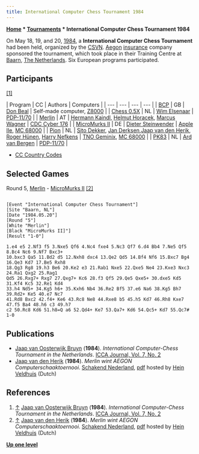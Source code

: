 ```yaml
---
title: International Computer Chess Tournament 1984
---
```

**[Home](Home "Home") \* [Tournaments](Tournaments_and_Matches "Tournaments and Matches") \* International Computer Chess Tournament 1984**


On May 18, 19, and 20, [1984](Timeline#1984 "Timeline"), a **International Computer Chess Tournament** had been held, organized by the [CSVN](CSVN "CSVN"). [Aegon](https://en.wikipedia.org/wiki/Aegon) [insurance](https://en.wikipedia.org/wiki/Insurance) company sponsored the tournament, which took place in their Training Centre at [Baarn](https://en.wikipedia.org/wiki/Baarn), [The Netherlands](https://en.wikipedia.org/wiki/Netherlands). Six European programs participated.



## Participants


<a id="cite-note-1" href="#cite-ref-1">[1]</a>





|  Program
 |  CC
 |  Authors
 |  Computers
 |
| --- | --- | --- | --- |
| [BCP](BCP "BCP") |  GB
 | [Don Beal](Don_Beal "Don Beal") |  Self-made computer, [Z8000](https://en.wikipedia.org/wiki/Zilog_Z8000) |
| [Chess 0.5X](Chess_0.5X "Chess 0.5X") |  NL
 | [Wim Elsenaar](Wim_Elsenaar "Wim Elsenaar") | [PDP-11/70](PDP-11 "PDP-11") |
| [Merlin](Merlin "Merlin") |  AT
 | [Hermann Kaindl](Hermann_Kaindl "Hermann Kaindl"), [Helmut Horacek](Helmut_Horacek "Helmut Horacek"), [Marcus Wagner](Marcus_Wagner "Marcus Wagner") | [CDC Cyber 176](CDC_Cyber "CDC Cyber") |
| [MicroMurks II](MicroMurks "MicroMurks") |  DE
 | [Dieter Steinwender](Dieter_Steinwender "Dieter Steinwender") | [Apple IIe](Apple_II "Apple II"), [MC 68000](68000 "68000") |
| [Pion](Pion "Pion") |  NL
 | [Sito Dekker](Sito_Dekker "Sito Dekker"), [Jan Derksen](Jan_Derksen "Jan Derksen"),[Jaap van den Herik](Jaap_van_den_Herik "Jaap van den Herik"), [Roger Hünen](Roger_H%C3%BCnen "Roger Hünen"), [Harry Nefkens](Harry_Nefkens "Harry Nefkens") | [TNO Geminix](http://tnodiana.com/node/12), [MC 68000](68000 "68000") |
| [PK83](PK "PK") |  NL
 | [Ard van Bergen](Ard_van_Bergen "Ard van Bergen") | [PDP-11/70](PDP-11 "PDP-11") |


* [CC Country Codes](https://en.wikipedia.org/wiki/ISO_3166-1)


## Selected Games


Round 5, [Merlin](Merlin "Merlin") - [MicroMurks II](MicroMurks "MicroMurks") <a id="cite-note-2" href="#cite-ref-2">[2]</a>




```

[Event "International Computer Chess Tournament"]
[Site "Baarn, NL"]
[Date "1984.05.20"]
[Round "5"]
[White "Merlin"]
[Black "MicroMurks II]"]
[Result "1-0"]

1.e4 e5 2.Nf3 f5 3.Nxe5 Qf6 4.Nc4 fxe4 5.Nc3 Qf7 6.d4 Bb4 7.Ne5 Qf5 8.Bc4 Nc6 9.Nf7 Bxc3+ 
10.bxc3 Qa5 11.Bd2 d5 12.Nxh8 dxc4 13.Qe2 Qd5 14.Bf4 Nf6 15.Bxc7 Bg4 16.Qe3 Kd7 17.Be5 Rxh8 
18.Qg3 Rg8 19.h3 Be6 20.Ke2 e3 21.Rab1 Nxe5 22.Qxe5 Ne4 23.Kxe3 Nxc3 24.Ra1 Qxg2 25.Rag1
Qd5 26.Rxg7+ Rxg7 27.Qxg7+ Kc6 28.f3 Qf5 29.Qe5 Qxe5+ 30.dxe5 Kd5 31.Kf4 Kc5 32.Re1 Kd4 
33.h4 Nd5+ 34.Kg5 h6+ 35.Kxh6 Nb4 36.Re2 Bf5 37.e6 Na6 38.Kg5 Bh7 39.Rd2+ Ke5 40.e7 Nc7 
41.Rd8 Bxc2 42.f4+ Ke6 43.Rc8 Ne8 44.Rxe8 b5 45.h5 Kd7 46.Rh8 Kxe7 47.f5 Ba4 48.h6 c3 49.h7 
c2 50.Rc8 Kd6 51.h8=Q a6 52.Qd4+ Ke7 53.Qa7+ Kd6 54.Qc5+ Kd7 55.Qc7# 1-0

```

## Publications


* [Jaap van Oosterwijk Bruyn](Jaap_van_Oosterwijk_Bruyn "Jaap van Oosterwijk Bruyn") (**1984**). *International Computer-Chess Tournament in the Netherlands*. [ICCA Journal, Vol. 7, No. 2](ICGA_Journal#7_2 "ICGA Journal")
* [Jaap van den Herik](Jaap_van_den_Herik "Jaap van den Herik") (**1984**). *Merlin wint AEGON Computerschaaktoernooi*. [Schakend Nederland](http://www.worldcat.org/title/schakend-nederland/oclc/24327767), [pdf](http://www.schaakcomputers.nl/hein_veldhuis/database/files/07-1984,%20Schakend%20Nederland,%20J.%20v.d.%20Herik,%20Merlin%20wint%20Aegon%20Computerschaaktoernooi.pdf) hosted by [Hein Veldhuis](Hein_Veldhuis "Hein Veldhuis") (Dutch)


## References


1. <a id="cite-ref-1" href="#cite-note-1">↑</a> [Jaap van Oosterwijk Bruyn](Jaap_van_Oosterwijk_Bruyn "Jaap van Oosterwijk Bruyn") (**1984**). *International Computer-Chess Tournament in the Netherlands*. [ICCA Journal, Vol. 7, No. 2](ICGA_Journal#7_2 "ICGA Journal")
2. <a id="cite-ref-2" href="#cite-note-2">↑</a>  [Jaap van den Herik](Jaap_van_den_Herik "Jaap van den Herik") (**1984**). *Merlin wint AEGON Computerschaaktoernooi*. [Schakend Nederland](http://www.worldcat.org/title/schakend-nederland/oclc/24327767), [pdf](http://www.schaakcomputers.nl/hein_veldhuis/database/files/07-1984,%20Schakend%20Nederland,%20J.%20v.d.%20Herik,%20Merlin%20wint%20Aegon%20Computerschaaktoernooi.pdf) hosted by [Hein Veldhuis](Hein_Veldhuis "Hein Veldhuis") (Dutch)

**[Up one level](Tournaments_and_Matches "Tournaments and Matches")**







 
